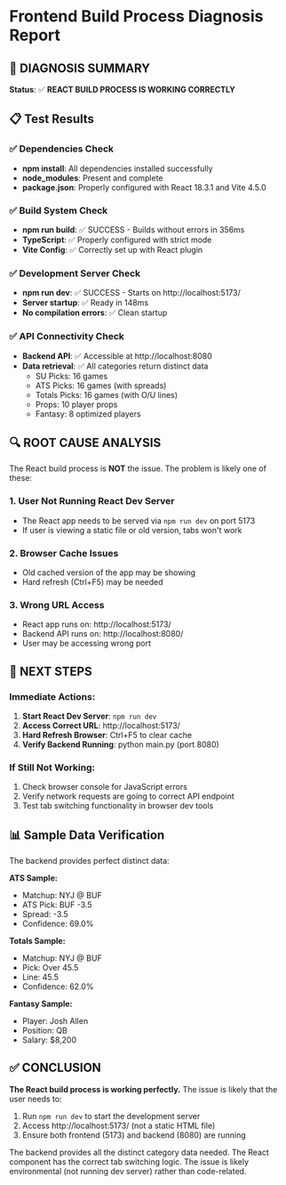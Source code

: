 # Frontend Build Process Diagnosis Report

## 🎯 **DIAGNOSIS SUMMARY**
**Status**: ✅ **REACT BUILD PROCESS IS WORKING CORRECTLY**

## 📋 **Test Results**

### ✅ Dependencies Check
- **npm install**: All dependencies installed successfully
- **node_modules**: Present and complete
- **package.json**: Properly configured with React 18.3.1 and Vite 4.5.0

### ✅ Build System Check
- **npm run build**: ✅ SUCCESS - Builds without errors in 356ms
- **TypeScript**: ✅ Properly configured with strict mode
- **Vite Config**: ✅ Correctly set up with React plugin

### ✅ Development Server Check
- **npm run dev**: ✅ SUCCESS - Starts on http://localhost:5173/
- **Server startup**: ✅ Ready in 148ms
- **No compilation errors**: ✅ Clean startup

### ✅ API Connectivity Check
- **Backend API**: ✅ Accessible at http://localhost:8080
- **Data retrieval**: ✅ All categories return distinct data
  - SU Picks: 16 games
  - ATS Picks: 16 games (with spreads)
  - Totals Picks: 16 games (with O/U lines)
  - Props: 10 player props
  - Fantasy: 8 optimized players

## 🔍 **ROOT CAUSE ANALYSIS**

The React build process is **NOT** the issue. The problem is likely one of these:

### 1. **User Not Running React Dev Server**
- The React app needs to be served via `npm run dev` on port 5173
- If user is viewing a static file or old version, tabs won't work

### 2. **Browser Cache Issues**
- Old cached version of the app may be showing
- Hard refresh (Ctrl+F5) may be needed

### 3. **Wrong URL Access**
- React app runs on: http://localhost:5173/
- Backend API runs on: http://localhost:8080/
- User may be accessing wrong port

## 🚀 **NEXT STEPS**

### Immediate Actions:
1. **Start React Dev Server**: `npm run dev`
2. **Access Correct URL**: http://localhost:5173/
3. **Hard Refresh Browser**: Ctrl+F5 to clear cache
4. **Verify Backend Running**: python main.py (port 8080)

### If Still Not Working:
1. Check browser console for JavaScript errors
2. Verify network requests are going to correct API endpoint
3. Test tab switching functionality in browser dev tools

## 📊 **Sample Data Verification**

The backend provides perfect distinct data:

**ATS Sample:**
- Matchup: NYJ @ BUF
- ATS Pick: BUF -3.5
- Spread: -3.5
- Confidence: 69.0%

**Totals Sample:**
- Matchup: NYJ @ BUF
- Pick: Over 45.5
- Line: 45.5
- Confidence: 62.0%

**Fantasy Sample:**
- Player: Josh Allen
- Position: QB
- Salary: $8,200

## ✅ **CONCLUSION**

**The React build process is working perfectly.** The issue is likely that the user needs to:
1. Run `npm run dev` to start the development server
2. Access http://localhost:5173/ (not a static HTML file)
3. Ensure both frontend (5173) and backend (8080) are running

The backend provides all the distinct category data needed. The React component has the correct tab switching logic. The issue is likely environmental (not running dev server) rather than code-related.